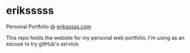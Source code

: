 eriksssss
=========

Personal Portfolio @ [eriksssss.com](http://eriksssss.com/ "Eriks Vitolins: Personal Portfolio")

This repo holds the website for my personal web portfolio.  I'm using as an excuse to try gitHub's service.

